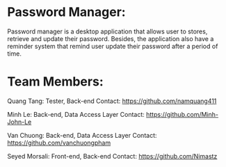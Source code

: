 # Password Manager:
Password manager is a desktop application that allows user to stores, retrieve and update their password. 
Besides, the application also have a reminder system that remind user update their password after a period of time.

# Team Members:
Quang Tang: Tester, Back-end
Contact: https://github.com/namquang411

Minh Le: Back-end, Data Access Layer
Contact: https://github.com/Minh-John-Le

Van Chuong: Back-end, Data Access Layer
Contact: https://github.com/vanchuongpham

Seyed Morsali: Front-end, Back-end
Contact: https://github.com/Nimastz


